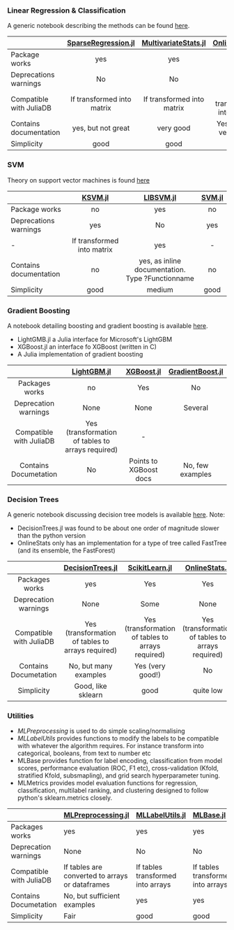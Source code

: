 ### Linear Regression & Classification

A generic notebook describing the methods can be found [here](Scouting/Linear%20Models%20%20for%20Regression%20%26%20Classification.ipynb).

|        | [SparseRegression.jl](Scouting/Sparse%20%Regression.ipynb) |  [MultivariateStats.jl](Scouting/MultivariateStats.ipynb) | [OnlineStats.jl](Scouting/OnlineStats.ipynb) |
| ------------- |:-------------:|:-------------:|:-:|
| Package works | yes | yes | yes |
| Deprecations warnings      | No | No | No |
| Compatible with JuliaDB | If transformed into matrix | If transformed into matrix | If transformed into matrix |
| Contains documentation | yes, but not great | very good | Yes, mostly very good |
| Simplicity | good | good | High |

### SVM

Theory on support vector machines is found [here](Scouting/SupportVectorMachinesTheory.ipynb)

|        | [KSVM.jl](Scouting/KSVM.jl.ipynb) |  [LIBSVM.jl](Scouting/LIBSVM.jl.ipynb) | [SVM.jl](Scouting/SVM.jl.ipynb) |
| ------------- |:-------------:|:-------------:|:-:|
| Package works | no | yes | no |
| Deprecations warnings      | yes | No | yes |
| - | If transformed into matrix | yes | - |
| Contains documentation | no | yes, as inline documentation. Type ?Functionname | no |
| Simplicity | good | medium | good |


### Gradient Boosting

A notebook detailing boosting and gradient boosting is available [here](Scouting/Boosting.ipynb).
  
- LightGMB.jl a Julia interface for Microsoft's LightGBM
- XGBoost.jl an interface fo XGBoost (written in C)
- A Julia implementation of gradient boosting


|   | [LightGBM.jl](Scouting/LightGBM.jl.ipynb) |  [XGBoost.jl](Scouting/XGBoost.jl.ipynb) | [GradientBoost.jl](Scouting/GradientBoost.jl.ipynb) |
| :-: | :-: | :-: | :-: |
| Packages works            | no                               | Yes | No
| Deprecation warnings      | None                              | None | Several
| Compatible with JuliaDB   | Yes (transformation of tables to arrays required) | - |
| Contains Documetation     | No            | Points to XGBoost docs | No, few examples |


### Decision Trees

A generic notebook discussing decision tree models is available [here](Scouting/Decision%20Tree%20Models.ipynb). Note:

- DecisionTrees.jl was found to be about one order of magnitude slower than the python version
- OnlineStats only has an implementation for a type of tree called FastTree (and its ensemble, the FastForest)

|   | [DecisionTrees.jl](Scouting/DecisionTree.ipynb) |  [ScikitLearn.jl](Scouting/ScikitLearn.jl.ipynb) | [OnlineStats.jl](Scouting/OnlineStats.ipynb) |
| :-: | :-: | :-: | :-: |
| Packages works            | yes                               | Yes | Yes
| Deprecation warnings      | None                              | Some | None
| Compatible with JuliaDB   | Yes (transformation of tables to arrays required) | Yes (transformation of tables to arrays required) | Yes (transformation of tables to arrays required) |
| Contains Documetation     | No, but many examples             | Yes (very good!) | No |
| Simplicity                | Good, like sklearn                | good | quite low |

### Utilities

- _MLPreprocessing_ is used to do simple scaling/normalising
- _MLLabelUtils_ provides functions to modify the labels to be compatible with whatever the algorithm requires. For instance transform into categorical, booleans, from text to number etc
- MLBase provides function for label encoding, classification from model scores, performance evaluation (ROC, F1 etc),
  cross-validation (Kfold, stratified Kfold, subsmapling), and grid search hyperparameter tuning.
- MLMetrics provides model evaluation functions for regression, classification, multilabel ranking, and clustering designed
to follow python's sklearn.metrics closely.




|                       | [MLPreprocessing.jl](Scouting/MLPreprocessing.ipynb) | [MLLabelUtils.jl](Scouting/MLLabelUtils.ipynb) | [MLBase.jl](Scouting/MLBase.jl.ipynb)| [MLMetrics.jl](Scouting/MLMetrics.ipynb)|
| :- | :- | :- | :- | :- |
| Packages works            | yes | yes | yes|yes|
| Deprecation warnings      | None | No |No|yes|
| Compatible with JuliaDB   | If tables are converted to arrays or dataframes | If tables transformed into arrays |If tables transformed into arrays|yes|
| Contains Documetation     | No, but sufficient examples | yes |yes|no|
| Simplicity                | Fair | good |good|good|


